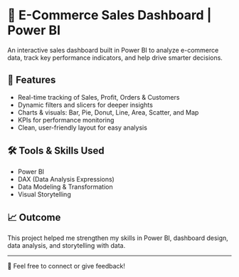 # 🛒 E-Commerce Sales Dashboard | Power BI

An interactive sales dashboard built in Power BI to analyze e-commerce data, track key performance indicators, and help drive smarter decisions.

## 🚀 Features
- Real-time tracking of Sales, Profit, Orders & Customers
- Dynamic filters and slicers for deeper insights
- Charts & visuals: Bar, Pie, Donut, Line, Area, Scatter, and Map
- KPIs for performance monitoring
- Clean, user-friendly layout for easy analysis

## 🛠️ Tools & Skills Used
- Power BI
- DAX (Data Analysis Expressions)
- Data Modeling & Transformation
- Visual Storytelling
## 📈 Outcome
This project helped me strengthen my skills in Power BI, dashboard design, data analysis, and storytelling with data.

---

🔗 Feel free to connect or give feedback!

